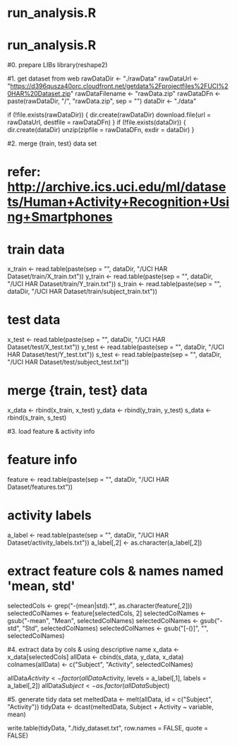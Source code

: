 # run_analysis.R
# run_analysis.R

#0. prepare LIBs
library(reshape2)


#1. get dataset from web
rawDataDir <- "./rawData"
rawDataUrl <- "https://d396qusza40orc.cloudfront.net/getdata%2Fprojectfiles%2FUCI%20HAR%20Dataset.zip"
rawDataFilename <- "rawData.zip"
rawDataDFn <- paste(rawDataDir, "/", "rawData.zip", sep = "")
dataDir <- "./data"

if (!file.exists(rawDataDir)) {
    dir.create(rawDataDir)
    download.file(url = rawDataUrl, destfile = rawDataDFn)
}
if (!file.exists(dataDir)) {
    dir.create(dataDir)
    unzip(zipfile = rawDataDFn, exdir = dataDir)
}


#2. merge {train, test} data set
# refer: http://archive.ics.uci.edu/ml/datasets/Human+Activity+Recognition+Using+Smartphones
# train data
x_train <- read.table(paste(sep = "", dataDir, "/UCI HAR Dataset/train/X_train.txt"))
y_train <- read.table(paste(sep = "", dataDir, "/UCI HAR Dataset/train/Y_train.txt"))
s_train <- read.table(paste(sep = "", dataDir, "/UCI HAR Dataset/train/subject_train.txt"))

# test data
x_test <- read.table(paste(sep = "", dataDir, "/UCI HAR Dataset/test/X_test.txt"))
y_test <- read.table(paste(sep = "", dataDir, "/UCI HAR Dataset/test/Y_test.txt"))
s_test <- read.table(paste(sep = "", dataDir, "/UCI HAR Dataset/test/subject_test.txt"))

# merge {train, test} data
x_data <- rbind(x_train, x_test)
y_data <- rbind(y_train, y_test)
s_data <- rbind(s_train, s_test)


#3. load feature & activity info
# feature info
feature <- read.table(paste(sep = "", dataDir, "/UCI HAR Dataset/features.txt"))

# activity labels
a_label <- read.table(paste(sep = "", dataDir, "/UCI HAR Dataset/activity_labels.txt"))
a_label[,2] <- as.character(a_label[,2])

# extract feature cols & names named 'mean, std'
selectedCols <- grep("-(mean|std).*", as.character(feature[,2]))
selectedColNames <- feature[selectedCols, 2]
selectedColNames <- gsub("-mean", "Mean", selectedColNames)
selectedColNames <- gsub("-std", "Std", selectedColNames)
selectedColNames <- gsub("[-()]", "", selectedColNames)


#4. extract data by cols & using descriptive name
x_data <- x_data[selectedCols]
allData <- cbind(s_data, y_data, x_data)
colnames(allData) <- c("Subject", "Activity", selectedColNames)

allData$Activity <- factor(allData$Activity, levels = a_label[,1], labels = a_label[,2])
allData$Subject <- as.factor(allData$Subject)


#5. generate tidy data set
meltedData <- melt(allData, id = c("Subject", "Activity"))
tidyData <- dcast(meltedData, Subject + Activity ~ variable, mean)

write.table(tidyData, "./tidy_dataset.txt", row.names = FALSE, quote = FALSE)

